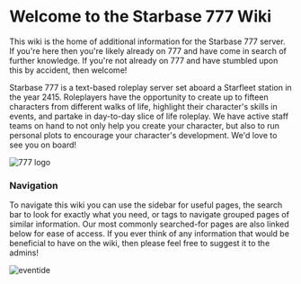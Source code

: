 # Welcome to the Starbase 777 Wiki

This wiki is the home of additional information for the Starbase 777 server. If you're here then you're likely already on 777 and have come in search of further knowledge. If you're not already on 777 and have stumbled upon this by accident, then welcome! 

Starbase 777 is a text-based roleplay server set aboard a Starfleet station in the year 2415. Roleplayers have the opportunity to create up to fifteen characters from different walks of life, highlight their character's skills in events, and partake in day-to-day slice of life roleplay. We have active staff teams on hand to not only help you create your character, but also to run personal plots to encourage your character's development. We'd love to see you on board!

![777 logo](/img/777_2024.png)

### Navigation

To navigate this wiki you can use the sidebar for useful pages, the search bar to look for exactly what you need, or tags to navigate grouped pages of similar information. Our most commonly searched-for pages are also linked below for ease of access. If you ever think of any information that would be beneficial to have on the wiki, then please feel free to suggest it to the admins!

![eventide](/img/eventide.jpg)
